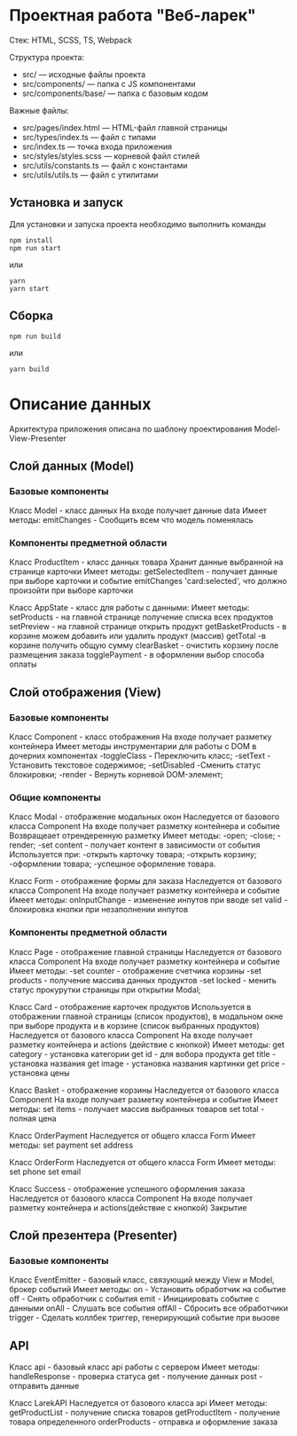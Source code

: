 # Проектная работа "Веб-ларек"

Стек: HTML, SCSS, TS, Webpack

Структура проекта:

- src/ — исходные файлы проекта
- src/components/ — папка с JS компонентами
- src/components/base/ — папка с базовым кодом

Важные файлы:

- src/pages/index.html — HTML-файл главной страницы
- src/types/index.ts — файл с типами
- src/index.ts — точка входа приложения
- src/styles/styles.scss — корневой файл стилей
- src/utils/constants.ts — файл с константами
- src/utils/utils.ts — файл с утилитами

## Установка и запуск

Для установки и запуска проекта необходимо выполнить команды

```
npm install
npm run start
```

или

```
yarn
yarn start
```

## Сборка

```
npm run build
```

или

```
yarn build
```

# Описание данных

Архитектура приложения описана по шаблону проектирования Model-View-Presenter

## Слой данных (Model)

### Базовые компоненты

Класс Model - класс данных
На входе получает данные data
Имеет методы:
emitChanges - Сообщить всем что модель поменялась

### Компоненты предметной области

Класс ProductItem - класс данных товара
Хранит данные выбранной на странице карточки
Имеет методы:
getSelectedItem - получает данные при выборе карточки
и событие emitChanges 'card:selected', что должно произойти при выборе карточки

Класс AppState - класс для работы с данными:
Имеет методы:
setProducts - на главной странице получение списка всех продуктов
setPreview - на главной странице открыть продукт
getBasketProducts - в корзине можем добавить или удалить продукт (массив)
getTotal -в корзине получить общую сумму
clearBasket - очистить корзину после размещения заказа
togglePayment - в оформлении выбор способа оплаты

## Слой отображения (View)

### Базовые компоненты

Класс Component - класс отображения
На входе получает разметку контейнера
Имеет методы инструментарии для работы с DOM в дочерних компонентах
-toggleClass - Переключить класс;
-setText - Установить текстовое содержимое;
-setDisabled -Сменить статус блокировки;
-render - Вернуть корневой DOM-элемент;

### Общие компоненты

Класс Modal - отображение модальных окон
Наследуется от базового класса Component
На входе получает разметку контейнера и событие
Возвращеает отрендеренную разметку
Имеет методы:
-open;
-close;
-render;
-set content - получает контент в зависимости от события
Используется при:
-открыть карточку товара;
-открыть корзину;
-оформлении товара;
-успешное оформление товара.

Класс Form - отображение формы для заказа
Наследуется от базового класса Component
На входе получает разметку контейнера и событие
Имеет методы:
onInputChange - изменение инпутов при вводе
set valid - блокировка кнопки при незаполнении инпутов

### Компоненты предметной области

Класс Page - отображение главной страницы
Наследуется от базового класса Component
На входе получает разметку контейнера и событие
Имеет методы:
-set counter - отображение счетчика корзины
-set products - получение массива данных продуктов
-set locked - менить статус прокурутки страницы при открытии Моdal;

Класс Card - отображение карточек продуктов
Используется в отображении главной страницы (список продуктов),
в модальном окне при выборе продукта и в корзине (список выбранных продуктов)
Наследуется от базового класса Component
На входе получает разметку контейнера и actions (действие с кнопкой)
Имеет методы:
get category - установка категории
get id - для вобора продукта
get title - установка названия
get image - установка названия картинки
get price - установка цены

Класс Basket - отображение корзины
Наследуется от базового класса Component
На входе получает разметку контейнера и событие
Имеет методы:
set items - получает массив выбранных товаров
set total - полная цена

Класс OrderPayment
Наследуется от общего класса Form
Имеет методы:
set payment
set address

Класс OrderForm
Наследуется от общего класса Form
Имеет методы:
set phone
set email

Класс Success - отображение успешного оформления заказа
Наследуется от базового класса Component
На входе получает разметку контейнера и actions(действие с кнопкой)
Закрытие

## Слой презентера (Presenter)

### Базовые компоненты

Класс EventEmitter - базовый класс, связующий между View и Model, брокер событий
Имеет методы:
on - Установить обработчик на событие
off - Снять обработчик с события
emit - Инициировать событие с данными
onAll - Слушать все события
offAll - Сбросить все обработчики
trigger - Сделать коллбек триггер, генерирующий событие при вызове

## API

Класс api - базовый класс api работы с сервером
Имеет методы:
handleResponse - проверка статуса
get - получение данных
post - отправить данные

Класс LarekAPI
Наследуется от базового класса api
Имеет методы:
getProductList - получение списка товаров
getProductItem - получение товара определенного
orderProducts - отправка и оформление заказа
